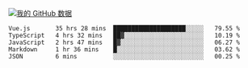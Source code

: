 [![我的 GitHub 数据](https://github-readme-stats.vercel.app/api?username=unbrain&?theme=dark)]()

<!--START_SECTION:waka-->
```text
Vue.js       35 hrs 28 mins  ████████████████████░░░░░   79.55 % 
TypeScript   4 hrs 32 mins   ██▓░░░░░░░░░░░░░░░░░░░░░░   10.19 % 
JavaScript   2 hrs 47 mins   █▓░░░░░░░░░░░░░░░░░░░░░░░   06.27 % 
Markdown     1 hr 36 mins    █░░░░░░░░░░░░░░░░░░░░░░░░   03.62 % 
JSON         6 mins          ░░░░░░░░░░░░░░░░░░░░░░░░░   00.25 % 
```
<!--END_SECTION:waka-->
